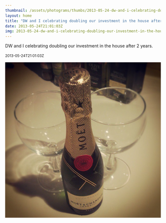 ```yaml
---
thumbnail: /assets/photograms/thumbs/2013-05-24-dw-and-i-celebrating-doubling-our-investment-in-the-house-after-2-years-.png
layout: home
title: "DW and I celebrating doubling our investment in the house after 2 years."
date: 2013-05-24T21:01:03Z
img: 2013-05-24-dw-and-i-celebrating-doubling-our-investment-in-the-house-after-2-years-.jpg
---
```


DW and I celebrating doubling our investment in the house after 2 years.

<small>2013-05-24T21:01:03Z</small>

![DW and I celebrating doubling our investment in the house after 2 years.](/assets/photograms/original/2013-05-24-dw-and-i-celebrating-doubling-our-investment-in-the-house-after-2-years-.jpg)
